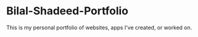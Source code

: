# Bilal-Shadeed-Portfolio
This is my personal portfolio of websites, apps I've created, or worked on.
